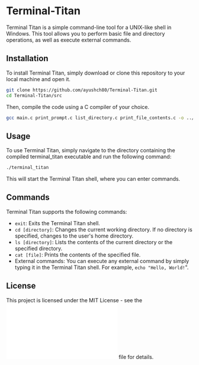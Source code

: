 # Terminal-Titan
Terminal Titan is a simple command-line tool for a UNIX-like shell in Windows. This tool allows you to perform basic file and directory operations, as well as execute external commands.

## Installation

To install Terminal Titan, simply download or clone this repository to your local machine and open it.
```bash
git clone https://github.com/ayushch80/Terminal-Titan.git
cd Terminal-Titan/src
```

Then, compile the code using a C compiler of your choice.

```bash
gcc main.c print_prompt.c list_directory.c print_file_contents.c -o ../build/terminal_titan
```

## Usage

To use Terminal Titan, simply navigate to the directory containing the compiled terminal_titan executable and run the following command:

```bash
./terminal_titan
```

This will start the Terminal Titan shell, where you can enter commands.
## Commands

Terminal Titan supports the following commands:

-    `exit`: Exits the Terminal Titan shell.
-    `cd [directory]`: Changes the current working directory. If no directory is specified, changes to the user's home directory.
-    `ls [directory]`: Lists the contents of the current directory or the specified directory.
-    `cat [file]`: Prints the contents of the specified file.
-    External commands: You can execute any external command by simply typing it in the Terminal Titan shell. For example, `echo "Hello, World!`".

## License

This project is licensed under the MIT License - see the ![LICENSE.md](LICENSE.md) file for details.
